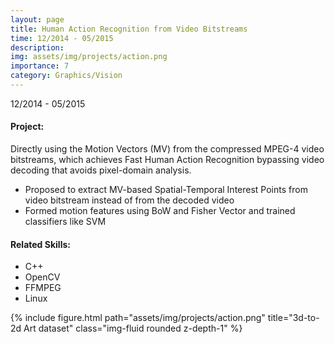 ```yaml
---
layout: page
title: Human Action Recognition from Video Bitstreams
time: 12/2014 - 05/2015  
description: 
img: assets/img/projects/action.png
importance: 7
category: Graphics/Vision
---
```


12/2014 - 05/2015  


#### Project:

Directly using the Motion Vectors (MV) from the compressed MPEG-4 video bitstreams, which achieves Fast Human Action Recognition bypassing video decoding that avoids pixel-domain analysis.
- Proposed to extract MV-based Spatial-Temporal Interest Points from video bitstream instead of from the decoded video
- Formed motion features using BoW and Fisher Vector and trained classifiers like SVM

#### Related Skills:
- C++
- OpenCV
- FFMPEG
- Linux


<div class="row">
    <div class="col-sm mt-3 mt-md-0">
        {% include figure.html path="assets/img/projects/action.png" title="3d-to-2d Art dataset" class="img-fluid rounded z-depth-1" %}
    </div>
</div>